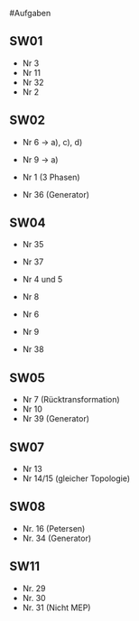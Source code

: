 #Aufgaben

## SW01
- Nr 3
- Nr 11
- Nr 32
- Nr 2

## SW02
- Nr 6 -> a), c), d)
- Nr 9 -> a)

- Nr 1 (3 Phasen)
- Nr 36 (Generator)

## SW04
- Nr 35
- Nr 37
- Nr 4 und 5

- Nr 8
- Nr 6
- Nr 9
- Nr 38

## SW05
- Nr 7 (Rücktransformation)
- Nr 10
- Nr 39 (Generator)

## SW07
- Nr 13
- Nr 14/15 (gleicher Topologie)

## SW08
- Nr. 16 (Petersen)
- Nr. 34 (Generator)

## SW11
- Nr. 29
- Nr. 30
- Nr. 31 (Nicht MEP)
